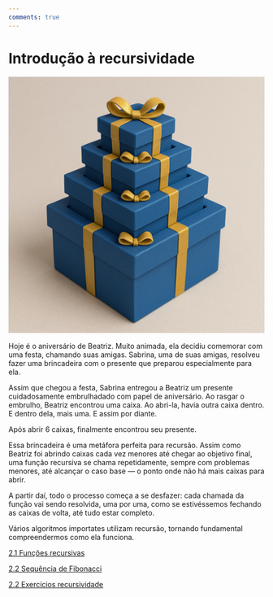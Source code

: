```yaml
---
comments: true
---
```


# **Introdução à recursividade**

![Recursividade](recursividade.assets/recursividade.png)

Hoje é o aniversário de Beatriz. Muito animada, ela decidiu comemorar com uma festa, chamando suas amigas. Sabrina, uma de suas amigas, resolveu fazer uma brincadeira com o presente que preparou especialmente para ela.

Assim que chegou a festa, Sabrina entregou a Beatriz um presente cuidadosamente embrulhadado com papel de aniversário. Ao rasgar o embrulho, Beatriz encontrou uma caixa. Ao abri-la, havia outra caixa dentro. E dentro dela, mais uma. E assim por diante.

Após abrir 6 caixas, finalmente encontrou seu presente.

Essa brincadeira é uma metáfora perfeita para recursão. Assim como Beatriz foi abrindo caixas cada vez menores até chegar ao objetivo final, uma função recursiva se chama repetidamente, sempre com problemas menores, até alcançar o caso base — o ponto onde não há mais caixas para abrir.

A partir daí, todo o processo começa a se desfazer:
cada chamada da função vai sendo resolvida, uma por uma, como se estivéssemos fechando as caixas de volta, até tudo estar completo.

Vários algoritmos importates utilizam recursão, tornando fundamental compreendermos como ela funciona.

[2.1 Funções recursivas](../recursividade/funcoes-recursivas.md)

[2.2 Sequência de Fibonacci](../recursividade/fibonacci.md)

[2.2 Exercícios recursividade](../recursividade/exercicios-recursividade.md)
